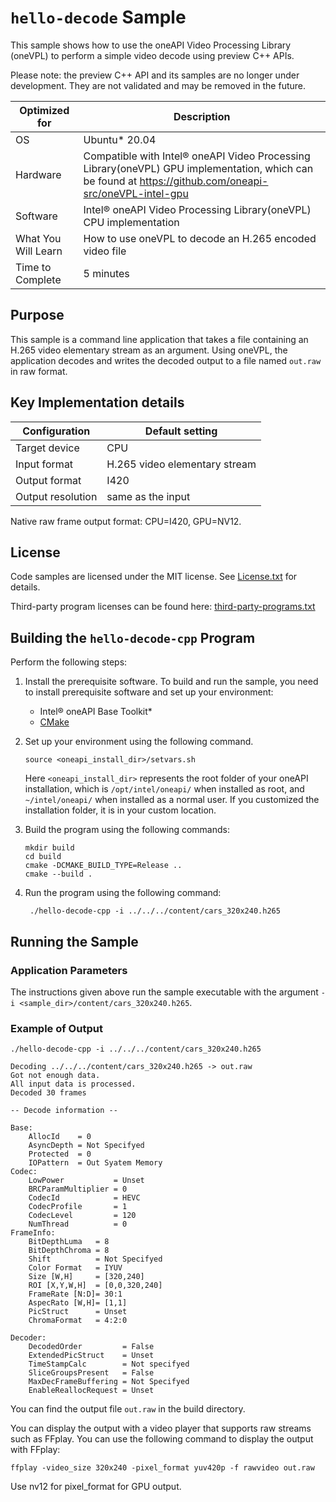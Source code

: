 # `hello-decode` Sample

This sample shows how to use the oneAPI Video Processing Library (oneVPL) to
perform a simple video decode using preview C++ APIs.

Please note: the preview C++ API and its samples are no longer under development.
They are not validated and may be removed in the future.


| Optimized for    | Description
|----------------- | ----------------------------------------
| OS               | Ubuntu* 20.04
| Hardware         | Compatible with Intel® oneAPI Video Processing Library(oneVPL) GPU implementation, which can be found at https://github.com/oneapi-src/oneVPL-intel-gpu 
| Software         | Intel® oneAPI Video Processing Library(oneVPL) CPU implementation
| What You Will Learn | How to use oneVPL to decode an H.265 encoded video file
| Time to Complete | 5 minutes


## Purpose

This sample is a command line application that takes a file containing an H.265
video elementary stream as an argument. Using oneVPL, the application decodes 
and writes the decoded output to a file named `out.raw` in raw format.

## Key Implementation details

| Configuration     | Default setting
| ----------------- | ----------------------------------
| Target device     | CPU
| Input format      | H.265 video elementary stream
| Output format     | I420
| Output resolution | same as the input

Native raw frame output format: CPU=I420, GPU=NV12.

## License

Code samples are licensed under the MIT license. See
[License.txt](https://github.com/oneapi-src/oneAPI-samples/blob/master/License.txt) for details.

Third-party program licenses can be found here: [third-party-programs.txt](https://github.com/oneapi-src/oneAPI-samples/blob/master/third-party-programs.txt)


## Building the `hello-decode-cpp` Program

Perform the following steps:

1. Install the prerequisite software. To build and run the sample, you need to
   install prerequisite software and set up your environment:

   - Intel® oneAPI Base Toolkit* 
   - [CMake](https://cmake.org)

2. Set up your environment using the following command.
   ```
   source <oneapi_install_dir>/setvars.sh
   ```
   Here `<oneapi_install_dir>` represents the root folder of your oneAPI
   installation, which is `/opt/intel/oneapi/` when installed as root, and
   `~/intel/oneapi/` when installed as a normal user.  If you customized the
   installation folder, it is in your custom location.

3. Build the program using the following commands:
   ```
   mkdir build
   cd build
   cmake -DCMAKE_BUILD_TYPE=Release ..
   cmake --build .
   ```

4. Run the program using the following command:
   ```
    ./hello-decode-cpp -i ../../../content/cars_320x240.h265
   ```


## Running the Sample

### Application Parameters

The instructions given above run the sample executable with the argument
`-i <sample_dir>/content/cars_320x240.h265`.


### Example of Output

```
./hello-decode-cpp -i ../../../content/cars_320x240.h265

Decoding ../../../content/cars_320x240.h265 -> out.raw
Got not enough data.
All input data is processed.
Decoded 30 frames

-- Decode information --

Base:
    AllocId    = 0
    AsyncDepth = Not Specifyed
    Protected  = 0
    IOPattern  = Out Syatem Memory
Codec:
    LowPower           = Unset
    BRCParamMultiplier = 0
    CodecId            = HEVC
    CodecProfile       = 1
    CodecLevel         = 120
    NumThread          = 0
FrameInfo:
    BitDepthLuma   = 8
    BitDepthChroma = 8
    Shift          = Not Specifyed
    Color Format   = IYUV
    Size [W,H]     = [320,240]
    ROI [X,Y,W,H]  = [0,0,320,240]
    FrameRate [N:D]= 30:1
    AspecRato [W,H]= [1,1]
    PicStruct      = Unset
    ChromaFormat   = 4:2:0

Decoder:
    DecodedOrder         = False
    ExtendedPicStruct    = Unset
    TimeStampCalc        = Not specifyed
    SliceGroupsPresent   = False
    MaxDecFrameBuffering = Not Specifyed
    EnableReallocRequest = Unset

```

You can find the output file `out.raw` in the build directory.

You can display the output with a video player that supports raw streams such as
FFplay. You can use the following command to display the output with FFplay:

```
ffplay -video_size 320x240 -pixel_format yuv420p -f rawvideo out.raw
```

Use nv12 for pixel_format for GPU output.
